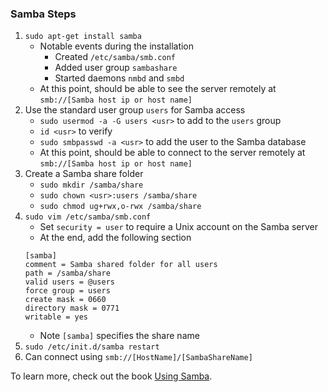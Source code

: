 ### Samba Steps

1. `sudo apt-get install samba`
    * Notable events during the installation
        * Created `/etc/samba/smb.conf`
        * Added user group `sambashare`
        * Started daemons `nmbd` and `smbd`
    * At this point, should be able to see the server remotely at `smb://[Samba host ip or host name]`
2. Use the standard user group `users` for Samba access
    * `sudo usermod -a -G users <usr>` to add <usr> to the `users` group
    * `id <usr>` to verify
    * `sudo smbpasswd -a <usr>` to add the user to the Samba database
    * At this point, should be able to connect to the server remotely at `smb://[Samba host ip or host name]`
3. Create a Samba share folder
    * `sudo mkdir /samba/share`
    * `sudo chown <usr>:users /samba/share`
    * `sudo chmod ug+rwx,o-rwx /samba/share`
4. `sudo vim /etc/samba/smb.conf`
    * Set `security = user` to require a Unix account on the Samba server
    * At the end, add the following section
    ```
    [samba]
    comment = Samba shared folder for all users
    path = /samba/share
    valid users = @users
    force group = users
    create mask = 0660
    directory mask = 0771
    writable = yes
    ```
    * Note `[samba]` specifies the share name
5. `sudo /etc/init.d/samba restart`
6. Can connect using `smb://[HostName]/[SambaShareName]`

To learn more, check out the book [Using Samba](https://www.samba.org/samba/docs/using_samba/toc.html).
